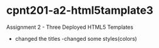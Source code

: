# cpnt201-a2-html5tamplate3
Assignment 2 - Three Deployed HTML5 Templates

- changed the titles
-changed some styles(colors)
